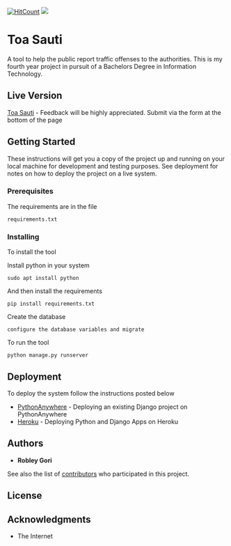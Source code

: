 [![HitCount](http://hits.dwyl.io/nairobley/toasauti.svg)](http://hits.dwyl.io/nairobley/toasauti)
![](https://tokei.rs/b1/github/ro6ley/toasauti?category=code)
# Toa Sauti 


A tool to help the public report traffic offenses to the authorities. This is my fourth year project in pursuit of a Bachelors Degree in Information Technology.

## Live Version
[Toa Sauti](http://nairobley.pythonanywhere.com/) - Feedback will be highly appreciated. Submit via the form at the bottom of the page

## Getting Started

These instructions will get you a copy of the project up and running on your local machine for development and testing purposes. See deployment for notes on how to deploy the project on a live system.

### Prerequisites

The requirements are in the file

```
requirements.txt
```

### Installing

To install the tool

Install python in your system

```
sudo apt install python
```

And then install the requirements

```
pip install requirements.txt
```
Create the database
```
configure the database variables and migrate
```
To run the tool
```
python manage.py runserver
```

## Deployment
To deploy the system follow the instructions posted below

* [PythonAnywhere](https://help.pythonanywhere.com/pages/DeployExistingDjangoProject/) - Deploying an existing Django project on PythonAnywhere
* [Heroku](https://devcenter.heroku.com/articles/deploying-python) - Deploying Python and Django Apps on Heroku


## Authors

* **Robley Gori**

See also the list of [contributors](https://github.com/NaiRobley/toasauti/graphs/contributors) who participated in this project.

## License


## Acknowledgments

* The Internet
